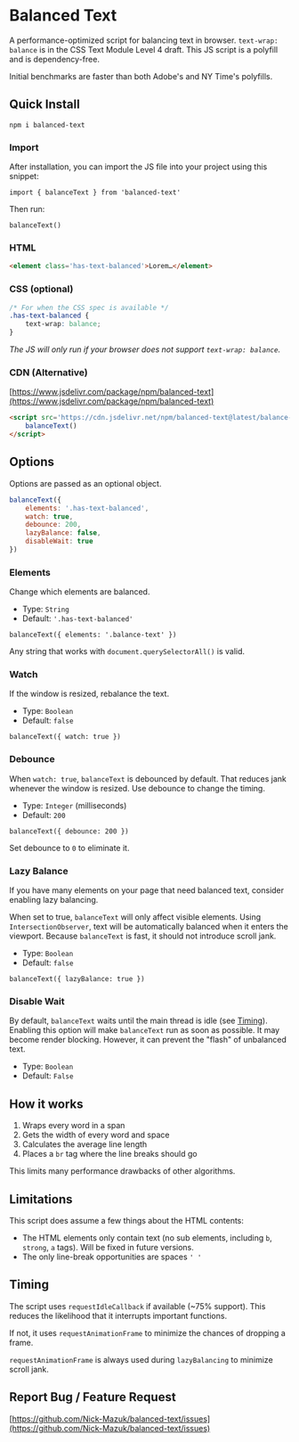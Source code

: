 # Balanced Text

A performance-optimized script for balancing text in browser. `text-wrap: balance` is in the CSS Text Module Level 4 draft. This JS script is a polyfill and is dependency-free.

Initial benchmarks are faster than both Adobe's and NY Time's polyfills.

## Quick Install

`npm i balanced-text`

### Import

After installation, you can import the JS file into your project using this snippet:

`import { balanceText } from 'balanced-text'`

Then run:

`balanceText()`

### HTML

```html
<element class='has-text-balanced'>Lorem…</element>
```

### CSS (optional)

```css
/* For when the CSS spec is available */
.has-text-balanced {
    text-wrap: balance;
}
```

*The JS will only run if your browser does not support `text-wrap: balance`.*

### CDN (Alternative)

[https://www.jsdelivr.com/package/npm/balanced-text](https://www.jsdelivr.com/package/npm/balanced-text)

```html
<script src='https://cdn.jsdelivr.net/npm/balanced-text@latest/balance-text.min.js'>
    balanceText()
</script>

```

## Options

Options are passed as an optional object.

```js
balanceText({
    elements: '.has-text-balanced',
    watch: true,
    debounce: 200,
    lazyBalance: false,
    disableWait: true
})
```

### Elements

Change which elements are balanced.

- Type: `String`
- Default: `'.has-text-balanced'`

`balanceText({ elements: '.balance-text' })`

Any string that works with `document.querySelectorAll()` is valid.

### Watch

If the window is resized, rebalance the text.

- Type: `Boolean`
- Default: `false`

`balanceText({ watch: true })`

### Debounce

When `watch: true`, `balanceText` is debounced by default. That reduces jank whenever the window is resized. Use debounce to change the timing.

- Type: `Integer` (milliseconds)
- Default: `200`

`balanceText({ debounce: 200 })`

Set debounce to `0` to eliminate it.

### Lazy Balance

If you have many elements on your page that need balanced text, consider enabling lazy balancing.

When set to true, `balanceText` will only affect visible elements. Using `IntersectionObserver`, text will be automatically balanced when it enters the viewport. Because `balanceText` is fast, it should not introduce scroll jank.

- Type: `Boolean`
- Default: `false`

`balanceText({ lazyBalance: true })`

### Disable Wait

By default, `balanceText` waits until the main thread is idle (see [Timing](#timing)). Enabling this option will make `balanceText` run as soon as possible. It may become render blocking. However, it can prevent the "flash" of unbalanced text.

- Type: `Boolean`
- Default: `False`

## How it works

1. Wraps every word in a span
2. Gets the width of every word and space
3. Calculates the average line length
4. Places a `br` tag where the line breaks should go

This limits many performance drawbacks of other algorithms.

## Limitations

This script does assume a few things about the HTML contents:

- The HTML elements only contain text (no sub elements, including `b`, `strong`, `a` tags). Will be fixed in future versions.
- The only line-break opportunities are spaces `' '`

## Timing

The script uses `requestIdleCallback` if available (~75% support). This reduces the likelihood that it interrupts important functions.

If not, it uses `requestAnimationFrame` to minimize the chances of dropping a frame.

`requestAnimationFrame` is always used during `lazyBalancing` to minimize scroll jank.

## Report Bug / Feature Request

[https://github.com/Nick-Mazuk/balanced-text/issues](https://github.com/Nick-Mazuk/balanced-text/issues)
